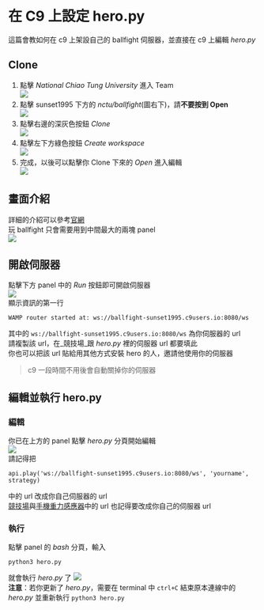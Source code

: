 # 在 C9 上設定 hero.py

這篇會教如何在 c9 上架設自己的 ballfight 伺服器，並直接在 c9 上編輯 _hero.py_  


## Clone
1. 點擊 _National Chiao Tung University_ 進入 Team  
    ![](../images/c9-0.png)  
2. 點擊 sunset1995 下方的 _nctu/ballfight_(圖右下)，請**不要按到 Open**  
    ![](../images/c9-1.png)  
3. 點擊右邊的深灰色按鈕 _Clone_  
    ![](../images/c9-2.png)  
4. 點擊左下方綠色按鈕 _Create workspace_  
    ![](../images/c9-3.png)  
5. 完成，以後可以點擊你 Clone 下來的 _Open_ 進入編輯  
    ![](../images/c9-4.png)  


## 畫面介紹
詳細的介紹可以參考[官網](https://docs.c9.io/docs/)  
玩 ballfight 只會需要用到中間最大的兩塊 panel  
![](../images/c9-panel.png)  


## 開啟伺服器
點擊下方 panel 中的 _Run_ 按鈕即可開啟伺服器  
![](../images/c9-start-server.png)  
顯示資訊的第一行
```
WAMP router started at: ws://ballfight-sunset1995.c9users.io:8080/ws
```
其中的 `ws://ballfight-sunset1995.c9users.io:8080/ws` 為你伺服器的 url  
請複製該 url，在_競技場_跟 _hero.py_ 裡的伺服器 url 都要填此  
你也可以把該 url 貼給用其他方式安裝 hero 的人，邀請他使用你的伺服器  
> c9 一段時間不用後會自動關掉你的伺服器


## 編輯並執行 hero.py
### 編輯
你已在上方的 panel 點擊 _hero.py_ 分頁開始編輯  
![](../images/c9-edit-hero.png)  
請記得把
```
api.play('ws://ballfight-sunset1995.c9users.io:8080/ws', 'yourname', strategy)
```
中的 url 改成你自己伺服器的 url  
[競技場](http://snp2016.nctu.me/)與[手機重力感應器](http://snp2016.nctu.me/gsensor.html)中的 url 也記得要改成你自己的伺服器 url

### 執行
點擊 panel 的 _bash_ 分頁，輸入
```
python3 hero.py
```
就會執行 _hero.py_ 了
![](../images/c9-start-hero.png)  
**注意**：若你更新了 _hero.py_，需要在 terminal 中 `ctrl+C` 結束原本連線中的 _hero.py_ 並重新執行 `python3 hero.py`
